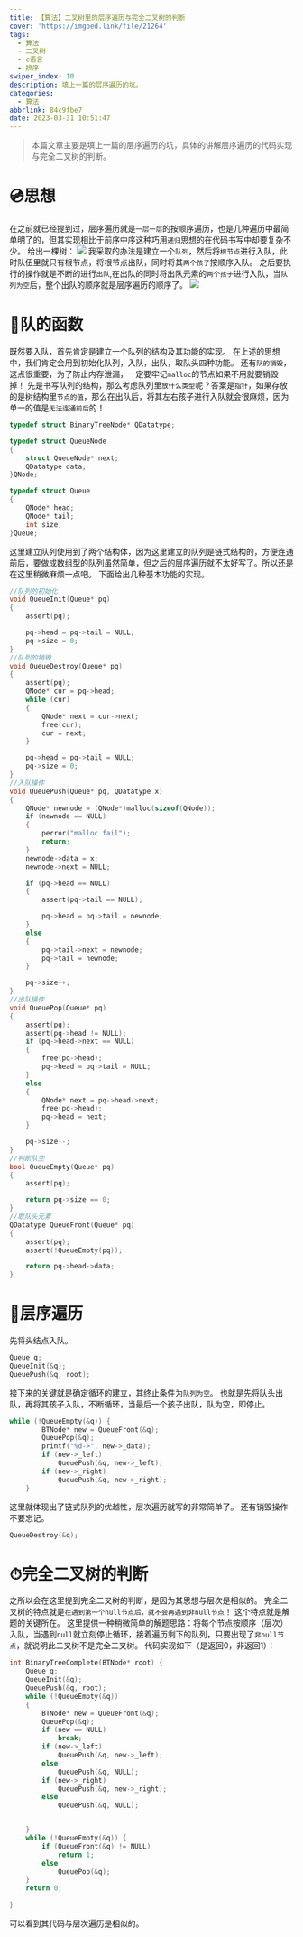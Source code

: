 ```yaml
---
title: 【算法】二叉树里的层序遍历与完全二叉树的判断
cover: 'https://imgbed.link/file/21264'
tags:
  - 算法
  - 二叉树
  - c语言
  - 排序
swiper_index: 10
description: 填上一篇的层序遍历的坑。
categories:
  - 算法
abbrlink: 84c9fbe7
date: 2023-03-31 10:51:47
---
```

> 本篇文章主要是填上一篇的层序遍历的坑，具体的讲解层序遍历的代码实现与完全二叉树的判断。

# 💿思想
在之前就已经提到过，层序遍历就是`一层一层`的按顺序遍历，也是几种遍历中最简单明了的，但其实现相比于前序中序这种巧用`递归`思想的在代码书写中却要复杂不少。
给出一棵树：
<img src='https://imgbed.link/file/21263'>
我采取的办法是建立一个`队列`，然后将`根节点`进行入队，此时队伍里就只有根节点，将根节点出队，同时将其`两个孩子`按顺序入队。
之后要执行的操作就是不断的进行`出队`,在出队的同时将出队元素的`两个孩子`进行入队，当`队列为空`后，整个出队的顺序就是层序遍历的顺序了。
<img src='https://imgbed.link/file/21264'>

# 📀队的函数
既然要入队，首先肯定是建立一个队列的结构及其功能的实现。
在上述的思想中，我们肯定会用到初始化队列，入队，出队，取队头四种功能。
还有`队的销毁`，这点很重要，为了防止内存泄漏，一定要牢记`malloc`的节点如果不用就要销毁掉！
先是书写队列的结构，那么考虑队列里`放什么类型`呢？答案是`指针`，如果存放的是树结构里`节点的值`，那么在出队后，将其左右孩子进行入队就会很麻烦，因为单一的值是`无法连通前后`的！
```c
typedef struct BinaryTreeNode* QDatatype;

typedef struct QueueNode
{
	struct QueueNode* next;
	QDatatype data;
}QNode;

typedef struct Queue
{
	QNode* head;
	QNode* tail;
	int size;
}Queue;
```
这里建立队列使用到了两个结构体，因为这里建立的队列是链式结构的，方便连通前后，要做成数组型的队列虽然简单，但之后的层序遍历就不太好写了。所以还是在这里稍微麻烦一点吧。
下面给出几种基本功能的实现。
```c
//队列的初始化
void QueueInit(Queue* pq)
{
	assert(pq);

	pq->head = pq->tail = NULL;
	pq->size = 0;
}
//队列的销毁
void QueueDestroy(Queue* pq)
{
	assert(pq);
	QNode* cur = pq->head;
	while (cur)
	{
		QNode* next = cur->next;
		free(cur);
		cur = next;
	}

	pq->head = pq->tail = NULL;
	pq->size = 0;
}
//入队操作
void QueuePush(Queue* pq, QDatatype x)
{
	QNode* newnode = (QNode*)malloc(sizeof(QNode));
	if (newnode == NULL)
	{
		perror("malloc fail");
		return;
	}
	newnode->data = x;
	newnode->next = NULL;

	if (pq->head == NULL)
	{
		assert(pq->tail == NULL);

		pq->head = pq->tail = newnode;
	}
	else
	{
		pq->tail->next = newnode;
		pq->tail = newnode;
	}

	pq->size++;
}
//出队操作
void QueuePop(Queue* pq)
{
	assert(pq);
	assert(pq->head != NULL);
	if (pq->head->next == NULL)
	{
		free(pq->head);
		pq->head = pq->tail = NULL;
	}
	else
	{
		QNode* next = pq->head->next;
		free(pq->head);
		pq->head = next;
	}

	pq->size--;
}
//判断队空
bool QueueEmpty(Queue* pq)
{
	assert(pq);

	return pq->size == 0;
}
//取队头元素
QDatatype QueueFront(Queue* pq)
{
	assert(pq);
	assert(!QueueEmpty(pq));

	return pq->head->data;
}
```

# 💽层序遍历
先将头结点入队。
```c
Queue q;
QueueInit(&q);
QueuePush(&q, root);
```
接下来的关键就是确定循环的建立，其终止条件为`队列为空`。
也就是先将队头出队，再将其孩子入队，不断循环，当最后一个孩子出队，队为空，即停止。
```c
while (!QueueEmpty(&q)) {
		BTNode* new = QueueFront(&q);
		QueuePop(&q);
		printf("%d->", new->_data);
		if (new->_left)
			QueuePush(&q, new->_left);
		if (new->_right)
			QueuePush(&q, new->_right);
	}
```
这里就体现出了链式队列的优越性，层次遍历就写的非常简单了。
还有销毁操作不要忘记。
```c
QueueDestroy(&q);
```

# ⏱完全二叉树的判断
之所以会在这里提到完全二叉树的判断，是因为其思想与层次是相似的。
完全二叉树的特点就是`在遇到第一个null节点后，就不会再遇到非null节点`！
这个特点就是解题的关键所在。
这里提供一种稍微简单的解题思路：将每个节点按顺序（层次）入队，当遇到`null`就立刻停止循环，接着遍历剩下的队列，只要出现了`非null节点`，就说明此二叉树不是完全二叉树。
代码实现如下（是返回0，非返回1）：
```c
int BinaryTreeComplete(BTNode* root) {
	Queue q;
	QueueInit(&q);
	QueuePush(&q, root);
	while (!QueueEmpty(&q))
	{
		BTNode* new = QueueFront(&q);
		QueuePop(&q);
		if (new == NULL)
			break;
		if (new->_left)
			QueuePush(&q, new->_left);
		else
			QueuePush(&q, NULL);
		if (new->_right)
			QueuePush(&q, new->_right);
		else
			QueuePush(&q, NULL);


	}
	while (!QueueEmpty(&q)) {
		if (QueueFront(&q) != NULL)
			return 1;
		else
			QueuePop(&q);
	}
	return 0;
	
}
```
可以看到其代码与层次遍历是相似的。
